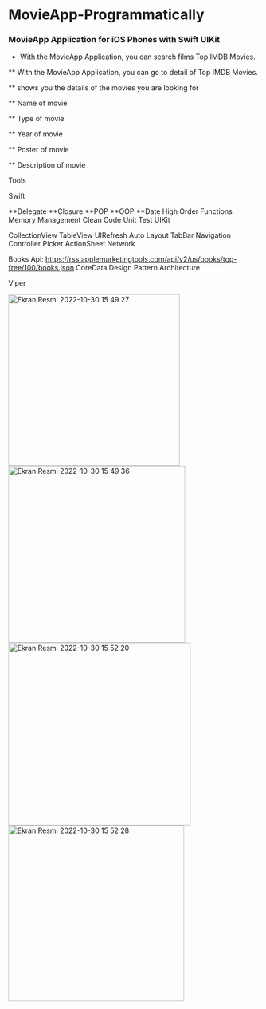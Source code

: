 # MovieApp-Programmatically

### MovieApp Application for iOS Phones with Swift UIKit ###

* With the MovieApp Application, you can search films Top IMDB Movies.

** With the MovieApp Application, you can go to detail of Top IMDB Movies.

** shows you the details of the movies you are looking for

** Name of movie

** Type of movie

** Year of movie

** Poster of movie

** Description of movie

Tools

Swift

**Delegate
**Closure
**POP
**OOP
**Date
High Order Functions
Memory Management
Clean Code
Unit Test
UIKit

CollectionView
TableView
UIRefresh
Auto Layout
TabBar
Navigation Controller
Picker
ActionSheet
Network

Books Api: https://rss.applemarketingtools.com/api/v2/us/books/top-free/100/books.json
CoreData
Design Pattern Architecture

Viper





<img width="344" alt="Ekran Resmi 2022-10-30 15 49 27" src="https://user-images.githubusercontent.com/98350672/198880917-60bf49c5-2454-4b93-af6b-d5ab9610c977.png">


<img width="355" alt="Ekran Resmi 2022-10-30 15 49 36" src="https://user-images.githubusercontent.com/98350672/198880934-bfa67432-dd6a-4297-a6d0-c720e689bbe7.png">

<img width="366" alt="Ekran Resmi 2022-10-30 15 52 20" src="https://user-images.githubusercontent.com/98350672/198880944-38ebad0e-9ba0-4752-877f-559eff0391b8.png">


<img width="353" alt="Ekran Resmi 2022-10-30 15 52 28" src="https://user-images.githubusercontent.com/98350672/198880949-7a6e8409-68c7-4b2f-8709-2e5010a2555a.png">

